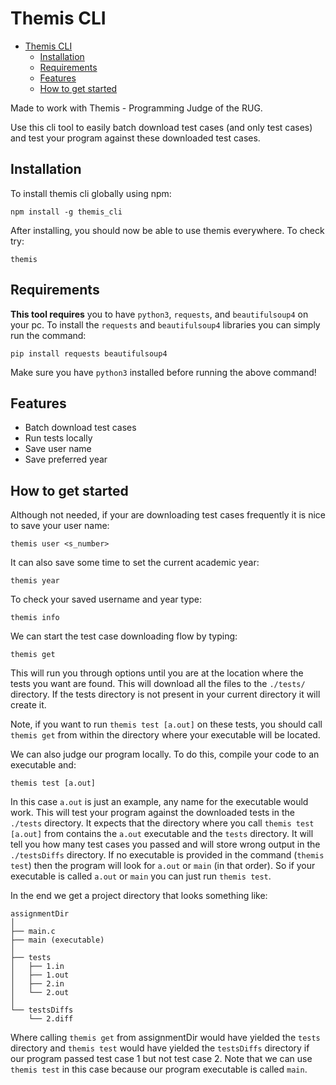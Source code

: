 # Themis CLI
<!--toc:start-->
- [Themis CLI](#themis-cli)
  - [Installation](#installation)
  - [Requirements](#requirements)
  - [Features](#features)
  - [How to get started](#how-to-get-started)
<!--toc:end-->
Made to work with Themis - Programming Judge of the RUG.

Use this cli tool to easily batch download test cases (and only test cases) and test your program against these downloaded test cases.

## Installation
To install themis cli globally using npm:
```
npm install -g themis_cli
```
After installing, you should now be able to use themis everywhere. To check try:
```
themis
```

## Requirements
**This tool requires** you to have `python3`, `requests`, and `beautifulsoup4` on your pc. To install the `requests` and `beautifulsoup4` libraries you can simply run the command:
```
pip install requests beautifulsoup4
```
Make sure you have `python3` installed before running the above command!

## Features
- Batch download test cases
- Run tests locally
- Save user name
- Save preferred year

## How to get started
Although not needed, if your are downloading test cases frequently it is nice to save your user name:
```
themis user <s_number>
```
It can also save some time to set the current academic year:
```
themis year
```
To check your saved username and year type:
```
themis info
```
We can start the test case downloading flow by typing:
```
themis get
```
This will run you through options until you are at the location where the tests you want are found.
This will download all the files to the `./tests/` directory.
If the tests directory is not present in your current directory it will create it.

Note, if you want to run `themis test [a.out]` on these tests, you should call `themis get` from within the directory where your executable will be located.

We can also judge our program locally. To do this, compile your code to an executable and:
```
themis test [a.out]
```
In this case `a.out` is just an example, any name for the executable would work.
This will test your program against the downloaded tests in the `./tests` directory.
It expects that the directory where you call `themis test [a.out]` from contains the `a.out` executable and the `tests` directory.
It will tell you how many test cases you passed and will store wrong output in the `./testsDiffs` directory.
If no executable is provided in the command (`themis test`) then the program will look for `a.out` or `main` (in that order).
So if your executable is called `a.out` or `main` you can just run `themis test`.

In the end we get a project directory that looks something like:
```
assignmentDir
│
├── main.c
├── main (executable)
│
├── tests
│   ├── 1.in
│   ├── 1.out
│   ├── 2.in
│   └── 2.out
│
└── testsDiffs
    └── 2.diff
```
Where calling `themis get` from assignmentDir would have yielded the `tests` directory and `themis test` would have yielded the `testsDiffs` directory if our program passed test case 1 but not test case 2.
Note that we can use `themis test` in this case because our program executable is called `main`.
